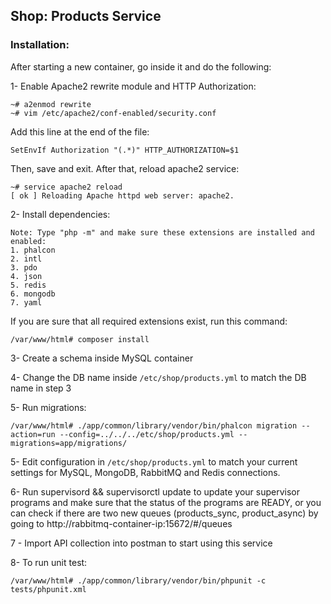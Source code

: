 Shop: Products Service
--
### Installation:

After starting a new container, go inside it and do the following:

1- Enable Apache2 rewrite module and HTTP Authorization:
```shell script
~# a2enmod rewrite
~# vim /etc/apache2/conf-enabled/security.conf
```
Add this line at the end of the file:
```shell script
SetEnvIf Authorization "(.*)" HTTP_AUTHORIZATION=$1
```
Then, save and exit. After that, reload apache2 service:
```shell script
~# service apache2 reload
[ ok ] Reloading Apache httpd web server: apache2.
```

2- Install dependencies:
```text
Note: Type "php -m" and make sure these extensions are installed and enabled:
1. phalcon
2. intl
3. pdo
4. json
5. redis
6. mongodb
7. yaml
```
If you are sure that all required extensions exist, run this command:
```shell script
/var/www/html# composer install
```
3- Create a schema inside MySQL container

4- Change the DB name inside ```/etc/shop/products.yml``` to match the DB name in step 3

5- Run migrations:
```shell script
/var/www/html# ./app/common/library/vendor/bin/phalcon migration --action=run --config=../../../etc/shop/products.yml --migrations=app/migrations/
```

5- Edit configuration in ```/etc/shop/products.yml``` to match your current settings for MySQL, MongoDB, RabbitMQ and Redis connections.

6- Run supervisord && supervisorctl update to update your supervisor programs and make sure that the status of the programs are READY, or you can check if there are two new queues (products_sync, product_async) by going to http://rabbitmq-container-ip:15672/#/queues

7 - Import API collection into postman to start using this service

8- To run unit test:
```shell script
/var/www/html# ./app/common/library/vendor/bin/phpunit -c tests/phpunit.xml
```